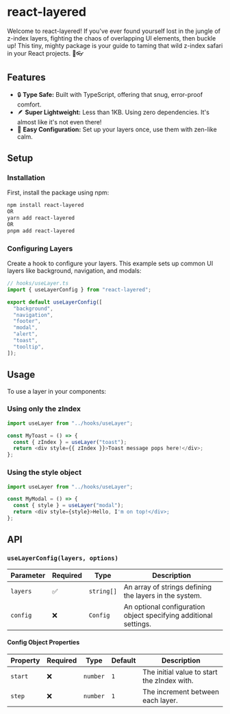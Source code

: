 # react-layered

Welcome to react-layered! If you've ever found yourself lost in the jungle of z-index layers, fighting the chaos of overlapping UI elements, then buckle up! This tiny, mighty package is your guide to taming that wild z-index safari in your React projects. 🌿👓

## Features

- 🔒 **Type Safe:** Built with TypeScript, offering that snug, error-proof comfort.
- 🪶 **Super Lightweight:** Less than 1KB. Using zero dependencies. It's almost like it's not even there!
- 🧘 **Easy Configuration:** Set up your layers once, use them with zen-like calm.

## Setup

### Installation

First, install the package using npm:

```bash
npm install react-layered
OR
yarn add react-layered
OR
pnpm add react-layered
```

### Configuring Layers

Create a hook to configure your layers. This example sets up common UI layers like background, navigation, and modals:

```javascript
// hooks/useLayer.ts
import { useLayerConfig } from "react-layered";

export default useLayerConfig([
  "background",
  "navigation",
  "footer",
  "modal",
  "alert",
  "toast",
  "tooltip",
]);
```

## Usage

To use a layer in your components:

### Using only the zIndex

```javascript
import useLayer from "../hooks/useLayer";

const MyToast = () => {
  const { zIndex } = useLayer("toast");
  return <div style={{ zIndex }}>Toast message pops here!</div>;
};
```

### Using the style object

```javascript
import useLayer from "../hooks/useLayer";

const MyModal = () => {
  const { style } = useLayer("modal");
  return <div style={style}>Hello, I'm on top!</div>;
};
```

## API

### `useLayerConfig(layers, options)`

| Parameter | Required | Type       | Description                                                      |
| --------- | -------- | ---------- | ---------------------------------------------------------------- |
| `layers`  | ✅       | `string[]` | An array of strings defining the layers in the system.           |
| `config`  | ❌       | `Config`   | An optional configuration object specifying additional settings. |

#### Config Object Properties

| Property | Required | Type     | Default | Description                                 |
| -------- | -------- | -------- | ------- | ------------------------------------------- |
| `start`  | ❌       | `number` | `1`     | The initial value to start the zIndex with. |
| `step`   | ❌       | `number` | `1`     | The increment between each layer.           |
